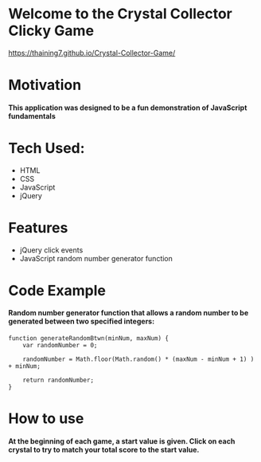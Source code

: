 # Welcome to the Crystal Collector Clicky Game

https://thaining7.github.io/Crystal-Collector-Game/

# Motivation

#### This application was designed to be a fun demonstration of JavaScript fundamentals

# Tech Used:

* HTML
* CSS
* JavaScript
* jQuery

# Features

* jQuery click events
* JavaScript random number generator function

# Code Example

#### Random number generator function that allows a random number to be generated between two specified integers:

```
function generateRandomBtwn(minNum, maxNum) {
    var randomNumber = 0;
 
    randomNumber = Math.floor(Math.random() * (maxNum - minNum + 1) ) + minNum;

    return randomNumber;
}
```

# How to use

#### At the beginning of each game, a start value is given. Click on each crystal to try to match your total score to the start value.
